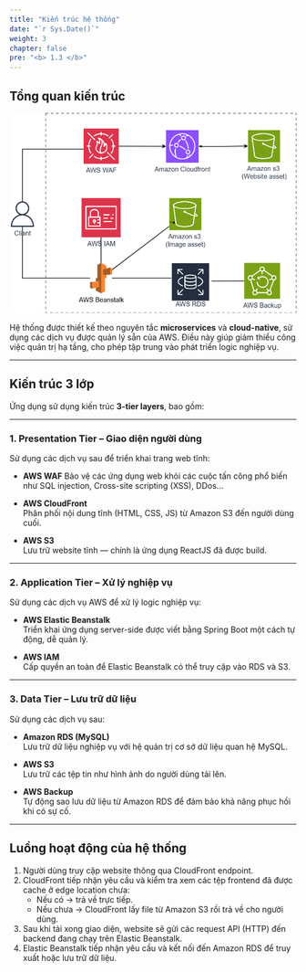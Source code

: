 ```yaml
---
title: "Kiến trúc hệ thống"
date: "`r Sys.Date()`"
weight: 3
chapter: false
pre: "<b> 1.3 </b>"
---
```


## Tổng quan kiến trúc

![alt text](workshop-architect.png)

Hệ thống được thiết kế theo nguyên tắc **microservices** và **cloud-native**, sử dụng các dịch vụ được quản lý sẵn của AWS. Điều này giúp giảm thiểu công việc quản trị hạ tầng, cho phép tập trung vào phát triển logic nghiệp vụ.

---

## Kiến trúc 3 lớp

Ứng dụng sử dụng kiến trúc **3-tier layers**, bao gồm:

---

### 1. Presentation Tier – Giao diện người dùng

Sử dụng các dịch vụ sau để triển khai trang web tĩnh:

- **AWS WAF**
  Bảo vệ các ứng dụng web khỏi các cuộc tấn công phổ biến như SQL injection, Cross-site scripting (XSS), DDos...
- **AWS CloudFront**  
  Phân phối nội dung tĩnh (HTML, CSS, JS) từ Amazon S3 đến người dùng cuối.

- **AWS S3**  
  Lưu trữ website tĩnh — chính là ứng dụng ReactJS đã được build.

---

### 2. Application Tier – Xử lý nghiệp vụ

Sử dụng các dịch vụ AWS để xử lý logic nghiệp vụ:

- **AWS Elastic Beanstalk**  
  Triển khai ứng dụng server-side được viết bằng Spring Boot một cách tự động, dễ quản lý.

- **AWS IAM**  
  Cấp quyền an toàn để Elastic Beanstalk có thể truy cập vào RDS và S3.

---

### 3. Data Tier – Lưu trữ dữ liệu

Sử dụng các dịch vụ sau:

- **Amazon RDS (MySQL)**  
  Lưu trữ dữ liệu nghiệp vụ với hệ quản trị cơ sở dữ liệu quan hệ MySQL.

- **AWS S3**  
  Lưu trữ các tệp tin như hình ảnh do người dùng tải lên.

- **AWS Backup**  
  Tự động sao lưu dữ liệu từ Amazon RDS để đảm bảo khả năng phục hồi khi có sự cố.

---

## Luồng hoạt động của hệ thống

1. Người dùng truy cập website thông qua CloudFront endpoint.
2. CloudFront tiếp nhận yêu cầu và kiểm tra xem các tệp frontend đã được cache ở edge location chưa:
   - Nếu có → trả về trực tiếp.
   - Nếu chưa → CloudFront lấy file từ Amazon S3 rồi trả về cho người dùng.
3. Sau khi tải xong giao diện, website sẽ gửi các request API (HTTP) đến backend đang chạy trên Elastic Beanstalk.
4. Elastic Beanstalk tiếp nhận yêu cầu và kết nối đến Amazon RDS để truy xuất hoặc lưu trữ dữ liệu.
